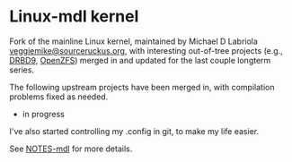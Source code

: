 Linux-mdl kernel
================

Fork of the mainline Linux kernel, maintained by Michael D Labriola
<veggiemike@sourceruckus.org>, with interesting out-of-tree projects (e.g.,
[DRBD9](https://github.com/LINBIT/drbd),
[OpenZFS](https://github.com/openzfs/zfs)) merged in and updated for the last
couple longterm series.

The following upstream projects have been merged in, with compilation problems
fixed as needed.

- in progress

I've also started controlling my .config in git, to make my life easier.

See [NOTES-mdl](/NOTES-mdl) for more details.
